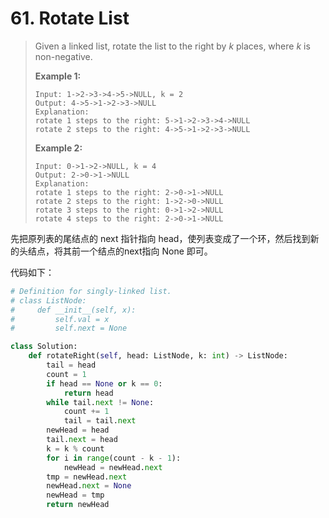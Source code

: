 # 61. Rotate List

> Given a linked list, rotate the list to the right by *k* places, where *k* is non-negative.
>
> **Example 1:**
>
> ```
> Input: 1->2->3->4->5->NULL, k = 2
> Output: 4->5->1->2->3->NULL
> Explanation:
> rotate 1 steps to the right: 5->1->2->3->4->NULL
> rotate 2 steps to the right: 4->5->1->2->3->NULL
> ```
>
> **Example 2:**
>
> ```
> Input: 0->1->2->NULL, k = 4
> Output: 2->0->1->NULL
> Explanation:
> rotate 1 steps to the right: 2->0->1->NULL
> rotate 2 steps to the right: 1->2->0->NULL
> rotate 3 steps to the right: 0->1->2->NULL
> rotate 4 steps to the right: 2->0->1->NULL
> ```

先把原列表的尾结点的 next 指针指向 head，使列表变成了一个环，然后找到新的头结点，将其前一个结点的next指向 None 即可。

代码如下：

```python
# Definition for singly-linked list.
# class ListNode:
#     def __init__(self, x):
#         self.val = x
#         self.next = None

class Solution:
    def rotateRight(self, head: ListNode, k: int) -> ListNode:
        tail = head
        count = 1
        if head == None or k == 0:
            return head
        while tail.next != None:
            count += 1
            tail = tail.next
        newHead = head
        tail.next = head
        k = k % count
        for i in range(count - k - 1):
            newHead = newHead.next
        tmp = newHead.next
        newHead.next = None
        newHead = tmp
        return newHead
```

